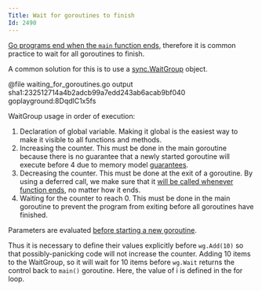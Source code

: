 ```yaml
---
Title: Wait for goroutines to finish
Id: 2490
---
```


[Go programs end when the `main` function ends](http://golang.org/ref/spec#Program_execution), therefore it is common practice to wait for all goroutines to finish.

A common solution for this is to use a [sync.WaitGroup]( http://golang.org/pkg/sync/#WaitGroup) object.

@file waiting_for_goroutines.go output sha1:232512714a4b2adcb99a7edd243ab6acab9bf040 goplayground:8DqdlC1x5fs

WaitGroup usage in order of execution:

 1. Declaration of global variable. Making it global is the easiest way to make it visible to all functions and methods.
 2. Increasing the counter. This must be done in the main goroutine because there is no guarantee that a newly started goroutine will execute before 4 due to memory model [guarantees](http://golang.org/ref/mem#tmp_5).
 3. Decreasing the counter. This must be done at the exit of a goroutine. By using a deferred call, we make sure that it [will be called whenever function ends](http://golang.org/ref/spec#Defer_statements), no matter how it ends.
 4. Waiting for the counter to reach 0. This must be done in the main goroutine to prevent the program from exiting before all goroutines have finished.

Parameters are evaluated [before starting a new goroutine](http://golang.org/ref/spec#Go_statements).

Thus it is necessary to define their values explicitly before `wg.Add(10)` so that possibly-panicking code will not increase the counter. Adding 10 items to the WaitGroup, so it will wait for 10 items before `wg.Wait` returns the control back to `main()` goroutine. Here, the value of i is defined in the for loop.
